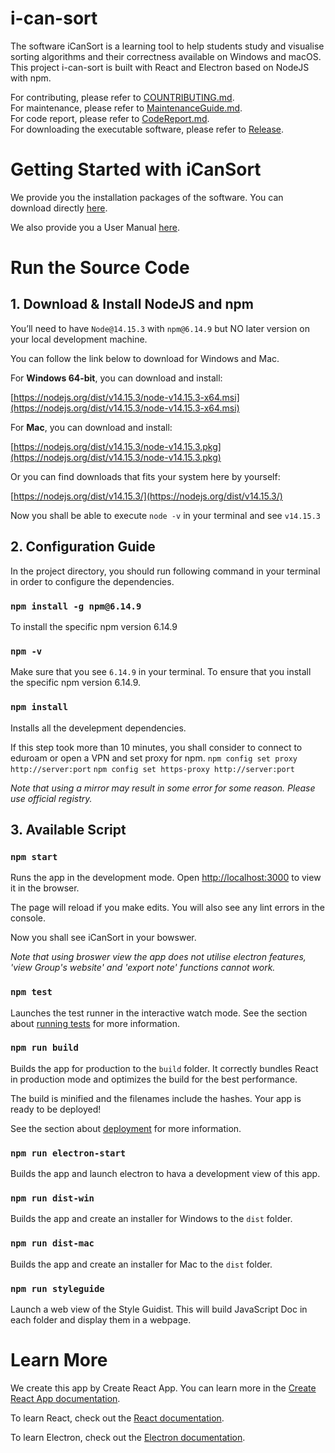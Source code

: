 # i-can-sort
The software iCanSort is a learning tool to help students study and visualise sorting algorithms and their correctness available on Windows and macOS. This project i-can-sort is built with React and Electron based on NodeJS with npm.

For contributing, please refer to [COUNTRIBUTING.md](./CONTRIBUTING.md).\
For maintenance, please refer to [MaintenanceGuide.md](./MaintenanceGuide.md).\
For code report, please refer to [CodeReport.md](./CodeReport.md).\
For downloading the executable software, please refer to [Release](https://github.com/team10nb/i-can-sort/releases).

# Getting Started with iCanSort

We provide you the installation packages of the software. You can download directly [here](https://github.com/team10nb/i-can-sort/releases).

We also provide you a User Manual [here](https://github.com/team10nb/i-can-sort/blob/main/User%20Manual.pdf).

# Run the Source Code

## 1. Download & Install NodeJS and npm

You’ll need to have `Node@14.15.3` with `npm@6.14.9` but NO later version on your local development machine.

You can follow the link below to download for Windows and Mac. 

For **Windows 64-bit**, you can download and install:

[https://nodejs.org/dist/v14.15.3/node-v14.15.3-x64.msi](https://nodejs.org/dist/v14.15.3/node-v14.15.3-x64.msi)

For **Mac**, you can download and install:

[https://nodejs.org/dist/v14.15.3/node-v14.15.3.pkg](https://nodejs.org/dist/v14.15.3/node-v14.15.3.pkg)

Or you can find downloads that fits your system here by yourself:

 [https://nodejs.org/dist/v14.15.3/](https://nodejs.org/dist/v14.15.3/)

Now you shall be able to execute `node -v` in your terminal and see `v14.15.3`


## 2. Configuration Guide

In the project directory, you should run following command in your terminal in order to configure the dependencies.

### `npm install -g npm@6.14.9`

To install the specific npm version 6.14.9

### `npm -v`

Make sure that you see `6.14.9` in your terminal.
To ensure that you install the specific npm version 6.14.9. 

### `npm install`

Installs all the develepment dependencies.

If this step took more than 10 minutes, you shall consider to connect to eduroam or open a VPN and set proxy for npm.
`npm config set proxy http://server:port`
`npm config set https-proxy http://server:port`

*Note that using a mirror may result in some error for some reason. Please use official registry.*


## 3. Available Script

### `npm start`

Runs the app in the development mode.
Open [http://localhost:3000](http://localhost:3000) to view it in the browser.

The page will reload if you make edits.
You will also see any lint errors in the console.

Now you shall see iCanSort in your bowswer.

*Note that using broswer view the app does not utilise electron features, 'view Group's website' and 'export note' functions cannot work.*

### `npm test`

Launches the test runner in the interactive watch mode.
See the section about [running tests](https://facebook.github.io/create-react-app/docs/running-tests) for more information.

### `npm run build`

Builds the app for production to the `build` folder.
It correctly bundles React in production mode and optimizes the build for the best performance.

The build is minified and the filenames include the hashes.
Your app is ready to be deployed!

See the section about [deployment](https://facebook.github.io/create-react-app/docs/deployment) for more information.

### `npm run electron-start`

Builds the app and launch electron to hava a development view of this app.

### `npm run dist-win`

Builds the app and create an installer for Windows to the `dist` folder.

### `npm run dist-mac`

Builds the app and create an installer for Mac to the `dist` folder.


### `npm run styleguide`

Launch a web view of the Style Guidist.
This will build JavaScript Doc in each folder and display them in a webpage.

# Learn More

We create this app by Create React App. You can learn more in the [Create React App documentation](https://facebook.github.io/create-react-app/docs/getting-started).

To learn React, check out the [React documentation](https://reactjs.org/).

To learn Electron, check out the [Electron documentation](https://www.electronjs.org/).






